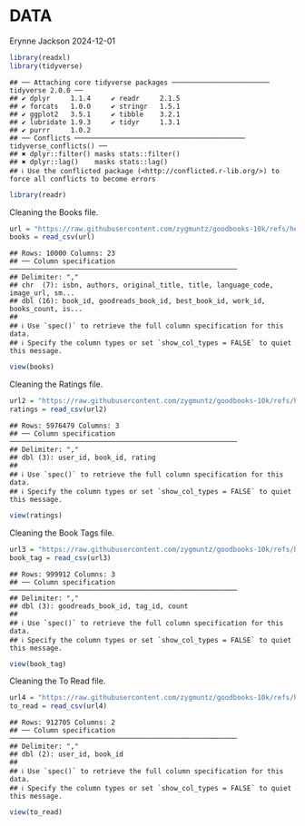 DATA
================
Erynne Jackson
2024-12-01

``` r
library(readxl)
library(tidyverse)
```

    ## ── Attaching core tidyverse packages ──────────────────────── tidyverse 2.0.0 ──
    ## ✔ dplyr     1.1.4     ✔ readr     2.1.5
    ## ✔ forcats   1.0.0     ✔ stringr   1.5.1
    ## ✔ ggplot2   3.5.1     ✔ tibble    3.2.1
    ## ✔ lubridate 1.9.3     ✔ tidyr     1.3.1
    ## ✔ purrr     1.0.2     
    ## ── Conflicts ────────────────────────────────────────── tidyverse_conflicts() ──
    ## ✖ dplyr::filter() masks stats::filter()
    ## ✖ dplyr::lag()    masks stats::lag()
    ## ℹ Use the conflicted package (<http://conflicted.r-lib.org/>) to force all conflicts to become errors

``` r
library(readr)
```

Cleaning the Books file.

``` r
url = "https://raw.githubusercontent.com/zygmuntz/goodbooks-10k/refs/heads/master/books.csv"
books = read_csv(url)
```

    ## Rows: 10000 Columns: 23
    ## ── Column specification ────────────────────────────────────────────────────────
    ## Delimiter: ","
    ## chr  (7): isbn, authors, original_title, title, language_code, image_url, sm...
    ## dbl (16): book_id, goodreads_book_id, best_book_id, work_id, books_count, is...
    ## 
    ## ℹ Use `spec()` to retrieve the full column specification for this data.
    ## ℹ Specify the column types or set `show_col_types = FALSE` to quiet this message.

``` r
view(books)
```

Cleaning the Ratings file.

``` r
url2 = "https://raw.githubusercontent.com/zygmuntz/goodbooks-10k/refs/heads/master/ratings.csv"
ratings = read_csv(url2)
```

    ## Rows: 5976479 Columns: 3
    ## ── Column specification ────────────────────────────────────────────────────────
    ## Delimiter: ","
    ## dbl (3): user_id, book_id, rating
    ## 
    ## ℹ Use `spec()` to retrieve the full column specification for this data.
    ## ℹ Specify the column types or set `show_col_types = FALSE` to quiet this message.

``` r
view(ratings)
```

Cleaning the Book Tags file.

``` r
url3 = "https://raw.githubusercontent.com/zygmuntz/goodbooks-10k/refs/heads/master/book_tags.csv"
book_tag = read_csv(url3)
```

    ## Rows: 999912 Columns: 3
    ## ── Column specification ────────────────────────────────────────────────────────
    ## Delimiter: ","
    ## dbl (3): goodreads_book_id, tag_id, count
    ## 
    ## ℹ Use `spec()` to retrieve the full column specification for this data.
    ## ℹ Specify the column types or set `show_col_types = FALSE` to quiet this message.

``` r
view(book_tag)
```

Cleaning the To Read file.

``` r
url4 = "https://raw.githubusercontent.com/zygmuntz/goodbooks-10k/refs/heads/master/to_read.csv"
to_read = read_csv(url4)
```

    ## Rows: 912705 Columns: 2
    ## ── Column specification ────────────────────────────────────────────────────────
    ## Delimiter: ","
    ## dbl (2): user_id, book_id
    ## 
    ## ℹ Use `spec()` to retrieve the full column specification for this data.
    ## ℹ Specify the column types or set `show_col_types = FALSE` to quiet this message.

``` r
view(to_read)
```
